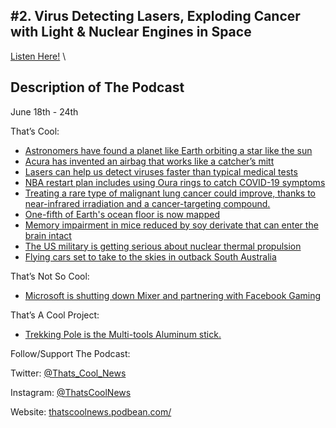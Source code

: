#2. Virus Detecting Lasers, Exploding Cancer with Light & Nuclear Engines in Space
---
[Listen Here!](https://thatscoolnews.podbean.com/e/virus-detecting-lasers-exploding-cancer-with-light-nuclear-engines-in-space-ep-2/) \
## Description of The Podcast
<p style="text-align:left;">June 18th - 24th </p>

<p style="text-align:left;">That’s Cool:</p>

<ul style="text-align:left;"><li><a href='https://www.technologyreview.com/2020/06/05/1002831/kepler-160-koi-456-04-earth-sun-exoplanet-habitable/'>Astronomers have found a planet like Earth orbiting a star like the sun</a></li>

<li><a href='https://arstechnica.com/cars/2020/06/acura-has-invented-an-airbag-that-works-like-a-catchers-mitt/'>Acura has invented an airbag that works like a catcher’s mitt</a></li>

<li><a href='https://massivesci.com/articles/lasers-virus-raman-spectroscopy-diagnose-test/'>Lasers can help us detect viruses faster than typical medical tests</a></li>

<li><a href='https://www.engadget.com/oura-smart-rings-nba-disney-world-022230528.html'>NBA restart plan includes using Oura rings to catch COVID-19 symptoms</a></li>

<li><a href='https://www.sciencedaily.com/releases/2020/06/200620141950.htm'>Treating a rare type of malignant lung cancer could improve, thanks to near-infrared irradiation and a cancer-targeting compound.</a></li>

<li><a href='https://www.bbc.com/news/science-environment-53119686'>One-fifth of Earth's ocean floor is now mapped</a></li>

<li><a href='https://www.sciencedaily.com/releases/2020/06/200619104312.htm'>Memory impairment in mice reduced by soy derivate that can enter the brain intact</a></li>

<li><a href='https://arstechnica.com/science/2020/06/the-us-military-is-getting-serious-about-nuclear-thermal-propulsion/'>The US military is getting serious about nuclear thermal propulsion</a></li>

<li><a href='https://www.abc.net.au/news/2020-06-21/flying-cars-coming-to-coober-pedy/12367674'>Flying cars set to take to the skies in outback South Australia</a></li>

</ul>
<p style="text-align:left;">That’s Not So Cool:</p>

<ul style="text-align:left;"><li style="font-weight:400;"><a href='https://www.theverge.com/2020/6/22/21299032/microsoft-mixer-closing-facebook-gaming-partnership-xcloud-features'>Microsoft is shutting down Mixer and partnering with Facebook Gaming</a></li>

</ul>
<p style="text-align:left;">That’s A Cool Project:</p>

<ul style="text-align:left;"><li style="font-weight:400;"><a href='https://www.kickstarter.com/projects/trekkingpolestick/trekking-pole-is-the-multi-tools-aluminum-stick?ref=discovery_category'>Trekking Pole is the Multi-tools Aluminum stick.</a></li>

</ul>
<p>Follow/Support The Podcast:</p>

<p>Twitter: <a href='https://twitter.com/Thats_Cool_News'>@Thats_Cool_News</a></p>

<p>Instagram: <a href='https://www.instagram.com/thatscoolnews/'>@ThatsCoolNews</a></p>

<p>Website: <a href='https://thatscoolnews.podbean.com/'>thatscoolnews.podbean.com/</a></p>

<p style="text-align:left;"> </p>
